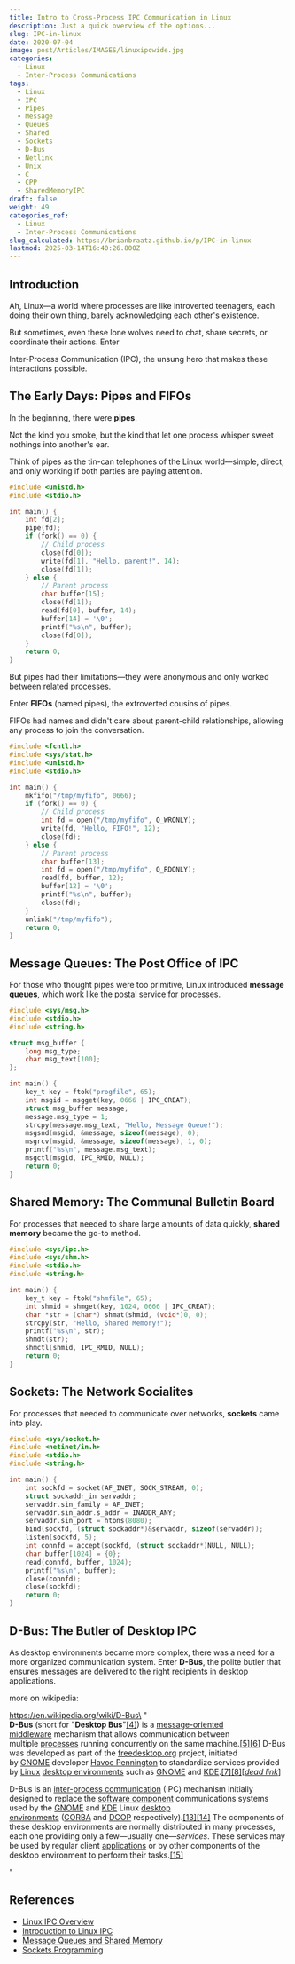 ```yaml
---
title: Intro to Cross-Process IPC Communication in Linux
description: Just a quick overview of the options...
slug: IPC-in-linux
date: 2020-07-04
image: post/Articles/IMAGES/linuxipcwide.jpg
categories:
  - Linux
  - Inter-Process Communications
tags:
  - Linux
  - IPC
  - Pipes
  - Message
  - Queues
  - Shared
  - Sockets
  - D-Bus
  - Netlink
  - Unix
  - C
  - CPP
  - SharedMemoryIPC
draft: false
weight: 49
categories_ref:
  - Linux
  - Inter-Process Communications
slug_calculated: https://brianbraatz.github.io/p/IPC-in-linux
lastmod: 2025-03-14T16:40:26.800Z
---
```

## Introduction

Ah, Linux—a world where processes are like introverted teenagers, each doing their own thing, barely acknowledging each other's existence.

But sometimes, even these lone wolves need to chat, share secrets, or coordinate their actions. Enter

Inter-Process Communication (IPC), the unsung hero that makes these interactions possible.

## The Early Days: Pipes and FIFOs

In the beginning, there were **pipes**.

Not the kind you smoke, but the kind that let one process whisper sweet nothings into another's ear.

Think of pipes as the tin-can telephones of the Linux world—simple, direct, and only working if both parties are paying attention.

```c
#include <unistd.h>
#include <stdio.h>

int main() {
    int fd[2];
    pipe(fd);
    if (fork() == 0) {
        // Child process
        close(fd[0]);
        write(fd[1], "Hello, parent!", 14);
        close(fd[1]);
    } else {
        // Parent process
        char buffer[15];
        close(fd[1]);
        read(fd[0], buffer, 14);
        buffer[14] = '\0';
        printf("%s\n", buffer);
        close(fd[0]);
    }
    return 0;
}
```

But pipes had their limitations—they were anonymous and only worked between related processes.

Enter **FIFOs** (named pipes), the extroverted cousins of pipes.

FIFOs had names and didn't care about parent-child relationships, allowing any process to join the conversation.

```c
#include <fcntl.h>
#include <sys/stat.h>
#include <unistd.h>
#include <stdio.h>

int main() {
    mkfifo("/tmp/myfifo", 0666);
    if (fork() == 0) {
        // Child process
        int fd = open("/tmp/myfifo", O_WRONLY);
        write(fd, "Hello, FIFO!", 12);
        close(fd);
    } else {
        // Parent process
        char buffer[13];
        int fd = open("/tmp/myfifo", O_RDONLY);
        read(fd, buffer, 12);
        buffer[12] = '\0';
        printf("%s\n", buffer);
        close(fd);
    }
    unlink("/tmp/myfifo");
    return 0;
}
```

## Message Queues: The Post Office of IPC

For those who thought pipes were too primitive, Linux introduced **message queues**, which work like the postal service for processes.

```c
#include <sys/msg.h>
#include <stdio.h>
#include <string.h>

struct msg_buffer {
    long msg_type;
    char msg_text[100];
};

int main() {
    key_t key = ftok("progfile", 65);
    int msgid = msgget(key, 0666 | IPC_CREAT);
    struct msg_buffer message;
    message.msg_type = 1;
    strcpy(message.msg_text, "Hello, Message Queue!");
    msgsnd(msgid, &message, sizeof(message), 0);
    msgrcv(msgid, &message, sizeof(message), 1, 0);
    printf("%s\n", message.msg_text);
    msgctl(msgid, IPC_RMID, NULL);
    return 0;
}
```

## Shared Memory: The Communal Bulletin Board

For processes that needed to share large amounts of data quickly, **shared memory** became the go-to method.

```c
#include <sys/ipc.h>
#include <sys/shm.h>
#include <stdio.h>
#include <string.h>

int main() {
    key_t key = ftok("shmfile", 65);
    int shmid = shmget(key, 1024, 0666 | IPC_CREAT);
    char *str = (char*) shmat(shmid, (void*)0, 0);
    strcpy(str, "Hello, Shared Memory!");
    printf("%s\n", str);
    shmdt(str);
    shmctl(shmid, IPC_RMID, NULL);
    return 0;
}
```

## Sockets: The Network Socialites

For processes that needed to communicate over networks, **sockets** came into play.

```c
#include <sys/socket.h>
#include <netinet/in.h>
#include <stdio.h>
#include <string.h>

int main() {
    int sockfd = socket(AF_INET, SOCK_STREAM, 0);
    struct sockaddr_in servaddr;
    servaddr.sin_family = AF_INET;
    servaddr.sin_addr.s_addr = INADDR_ANY;
    servaddr.sin_port = htons(8080);
    bind(sockfd, (struct sockaddr*)&servaddr, sizeof(servaddr));
    listen(sockfd, 5);
    int connfd = accept(sockfd, (struct sockaddr*)NULL, NULL);
    char buffer[1024] = {0};
    read(connfd, buffer, 1024);
    printf("%s\n", buffer);
    close(connfd);
    close(sockfd);
    return 0;
}
```

## D-Bus: The Butler of Desktop IPC

As desktop environments became more complex, there was a need for a more organized communication system. Enter **D-Bus**, the polite butler that ensures messages are delivered to the right recipients in desktop applications.

more on wikipedia:

https://en.wikipedia.org/wiki/D-Bus\
"\
**D-Bus** (short for "**Desktop Bus**"[\[4\]](https://en.wikipedia.org/wiki/D-Bus#cite_note-4)) is a [message-oriented middleware](https://en.wikipedia.org/wiki/Message-oriented_middleware "Message-oriented middleware") mechanism that allows communication between multiple [processes](https://en.wikipedia.org/wiki/Process_\(computing\) "Process (computing)") running concurrently on the same machine.[\[5\]](https://en.wikipedia.org/wiki/D-Bus#cite_note-intro_dbus-5)[\[6\]](https://en.wikipedia.org/wiki/D-Bus#cite_note-Cocagne_2012-6) D-Bus was developed as part of the [freedesktop.org](https://en.wikipedia.org/wiki/Freedesktop.org "Freedesktop.org") project, initiated by [GNOME](https://en.wikipedia.org/wiki/GNOME "GNOME") developer [Havoc Pennington](https://en.wikipedia.org/wiki/Havoc_Pennington "Havoc Pennington") to standardize services provided by [Linux](https://en.wikipedia.org/wiki/Linux "Linux") [desktop environments](https://en.wikipedia.org/wiki/Desktop_environment "Desktop environment") such as [GNOME](https://en.wikipedia.org/wiki/GNOME "GNOME") and [KDE](https://en.wikipedia.org/wiki/KDE "KDE").[\[7\]](https://en.wikipedia.org/wiki/D-Bus#cite_note-intro_dbus_q1-7)[\[8\]](https://en.wikipedia.org/wiki/D-Bus#cite_note-Palmieri_2005-8)\[*[dead link](https://en.wikipedia.org/wiki/Wikipedia:Link_rot "Wikipedia:Link rot")*]

D-Bus is an [inter-process communication](https://en.wikipedia.org/wiki/Inter-process_communication "Inter-process communication") (IPC) mechanism initially designed to replace the [software component](https://en.wikipedia.org/wiki/Software_component "Software component") communications systems used by the [GNOME](https://en.wikipedia.org/wiki/GNOME "GNOME") and [KDE](https://en.wikipedia.org/wiki/KDE "KDE") Linux [desktop environments](https://en.wikipedia.org/wiki/Desktop_environment "Desktop environment") ([CORBA](https://en.wikipedia.org/wiki/CORBA "CORBA") and [DCOP](https://en.wikipedia.org/wiki/Desktop_communication_protocol "Desktop communication protocol") respectively).[\[13\]](https://en.wikipedia.org/wiki/D-Bus#cite_note-dbus_tut_q1-13)[\[14\]](https://en.wikipedia.org/wiki/D-Bus#cite_note-intro_dbus_q2-14) The components of these desktop environments are normally distributed in many processes, each one providing only a few—usually one—*services*. These services may be used by regular client [applications](https://en.wikipedia.org/wiki/Application_software "Application software") or by other components of the desktop environment to perform their tasks.[\[15\]](https://en.wikipedia.org/wiki/D-Bus#cite_note-15)

"

<!-- 
## Conclusion

From pipes to sockets, Linux has a wealth of IPC mechanisms, each with its quirks and specialties. Whether you’re passing notes through pipes, mailing letters via message queues, or shouting across the network with sockets, Linux has you covered. So the next time you get frustrated debugging an IPC issue, just remember—at least you're not writing assembly!
-->

## References

* [Linux IPC Overview](https://man7.org/linux/man-pages/man7/ipc.7.html)
* [Introduction to Linux IPC](https://tldp.org/LDP/lpg/node7.html)
* [Message Queues and Shared Memory](https://man7.org/linux/man-pages/man2/msgget.2.html)
* [Sockets Programming](https://beej.us/guide/bgipc/)
